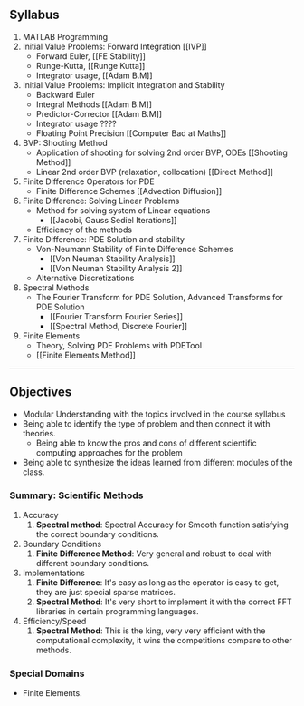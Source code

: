 ## Syllabus

1. MATLAB Programming
2. Initial Value Problems: Forward Integration [[IVP]]
	* Forward Euler, [[FE Stability]]
	* Runge-Kutta, [[Runge Kutta]]
	* Integrator usage, [[Adam B.M]]
3. Initial Value Problems: Implicit Integration and Stability 
 	* Backward Euler 
 	* Integral Methods [[Adam B.M]] 
 	* Predictor-Corrector [[Adam B.M]]
 	* Integrator usage ????
 	* Floating Point Precision [[Computer Bad at Maths]]
4. BVP: Shooting Method
	* Application of shooting for solving 2nd order BVP, ODEs [[Shooting Method]]
	* Linear 2nd order BVP (relaxation, collocation) [[Direct Method]]
5. Finite Difference Operators for PDE
	* Finite Difference Schemes [[Advection Diffusion]]
6. Finite Difference: Solving Linear Problems
	* Method for solving system of Linear equations 
		* [[Jacobi, Gauss Sediel Iterations]]
	* Efficiency of the methods
7. Finite Difference: PDE Solution and stability
	* Von-Neumann Stability of Finite Difference Schemes
		* [[Von Neuman Stability Analysis]]
		* [[Von Neuman Stability Analysis 2]]
	* Alternative Discretizations
8. Spectral Methods
	* The Fourier Transform for PDE Solution, Advanced Transforms for PDE Solution
		* [[Fourier Transform Fourier Series]]
		* [[Spectral Method, Discrete Fourier]]
9. Finite Elements
	* Theory, Solving PDE Problems with PDETool
	* [[Finite Elements Method]]

---

## Objectives
* Modular Understanding with the topics involved in the course syllabus
* Being able to identify the type of problem and then connect it with theories. 
	* Being able to know the pros and cons of different scientific computing approaches for the problem 
* Being able to synthesize the ideas learned from different modules of the class. 

### Summary: Scientific Methods 

1. Accuracy
	1. **Spectral method**: Spectral Accuracy for Smooth function satisfying the correct boundary conditions. 
2. Boundary Conditions 
	1. **Finite Difference Method**: Very general and robust to deal with different boundary conditions. 
3. Implementations
	1. **Finite Difference**: It's easy as long as the operator is easy to get, they are just special sparse matrices. 
	2. **Spectral Method**: It's very short to implement it with the correct FFT libraries in certain programming languages. 
4. Efficiency/Speed
	1. **Spectral Method**: This is the king, very very efficient with the computational complexity, it wins the competitions compare to other methods. 

### Special Domains

* Finite Elements. 